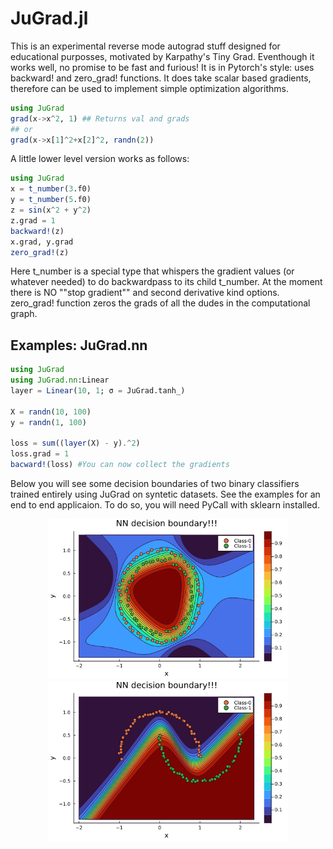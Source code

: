 # JuGrad.jl

This is an experimental reverse mode autograd stuff designed for educational purposses, motivated by Karpathy's Tiny Grad. Eventhough it works well, no promise to be fast and furious! It is in Pytorch's style: uses backward! and zero_grad! functions.
It does take scalar based gradients, therefore can be used to implement simple optimization algorithms. 

````julia
using JuGrad
grad(x->x^2, 1) ## Returns val and grads
## or 
grad(x->x[1]^2+x[2]^2, randn(2))
````
A little lower level version works as follows:

````julia
using JuGrad
x = t_number(3.f0)
y = t_number(5.f0)
z = sin(x^2 + y^2)
z.grad = 1
backward!(z)
x.grad, y.grad
zero_grad!(z)
````

Here t_number is a special type that whispers the gradient values (or whatever needed) to do backwardpass to its child t_number. At the moment there is NO ""stop gradient"" and second derivative kind options. zero_grad! function zeros the grads of all the dudes in the computational graph.  

## Examples: JuGrad.nn
````julia
using JuGrad
using JuGrad.nn:Linear
layer = Linear(10, 1; σ = JuGrad.tanh_)

X = randn(10, 100)
y = randn(1, 100)

loss = sum((layer(X) - y).^2)
loss.grad = 1
bacward!(loss) #You can now collect the gradients

````
Below you will see some decision boundaries of two binary  classifiers trained entirely using JuGrad on syntetic datasets. See the examples for an end to end applicaion. To do so, you will need PyCall with sklearn installed. 


<p align="center">

<img src="examples/nn/Decision_boundary_circles.png" width="384" class="left"/>

<img src="examples/nn/Decision_boundary_moons.png" width="384" class="right"/>
</p>